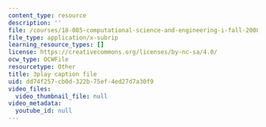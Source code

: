 ```yaml
---
content_type: resource
description: ''
file: /courses/18-085-computational-science-and-engineering-i-fall-2008/dd74f257cb0d322b75ef4ed27d7a30f9_PwKN0blvNkk.srt
file_type: application/x-subrip
learning_resource_types: []
license: https://creativecommons.org/licenses/by-nc-sa/4.0/
ocw_type: OCWFile
resourcetype: Other
title: 3play caption file
uid: dd74f257-cb0d-322b-75ef-4ed27d7a30f9
video_files:
  video_thumbnail_file: null
video_metadata:
  youtube_id: null
---
```

